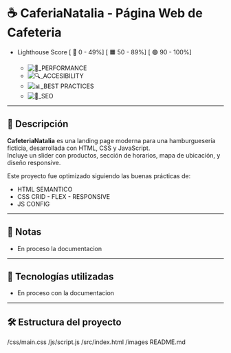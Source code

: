 # ☕ CaferiaNatalia - Página Web de Cafeteria

- Lighthouse Score [ 🔺 0 - 49%] [ 🟧 50 - 89%] [ 🟢 90 - 100%]

  - ![🚀_PERFORMANCE](https://img.shields.io/badge/🚀_PERFORMANCE-50%25-red)
  - ![🔍_ACCESIBILITY](https://img.shields.io/badge/🔍_ACCESIBILITY-88%25-yellow)
  - ![📊_BEST PRACTICES](https://img.shields.io/badge/📊_BEST_PRACTICES-100%25-green)
  - ![📝_SEO](https://img.shields.io/badge/📝_SEO-83%25-yellow)

---

## 🧾 Descripción

**CafeteriaNatalia** es una landing page moderna para una hamburguesería ficticia, desarrollada con HTML, CSS y JavaScript.  
Incluye un slider con productos, sección de horarios, mapa de ubicación, y diseño responsive.

Este proyecto fue optimizado siguiendo las buenas prácticas de:
- HTML SEMANTICO
- CSS CRID - FLEX - RESPONSIVE
- JS CONFIG

---

## 📸 Notas

- En proceso la documentacion

---

## 🚀 Tecnologías utilizadas

- En proceso con la documentacion

---

## 🛠️ Estructura del proyecto
/css/main.css
/js/script.js
/src/index.html
/images
README.md
